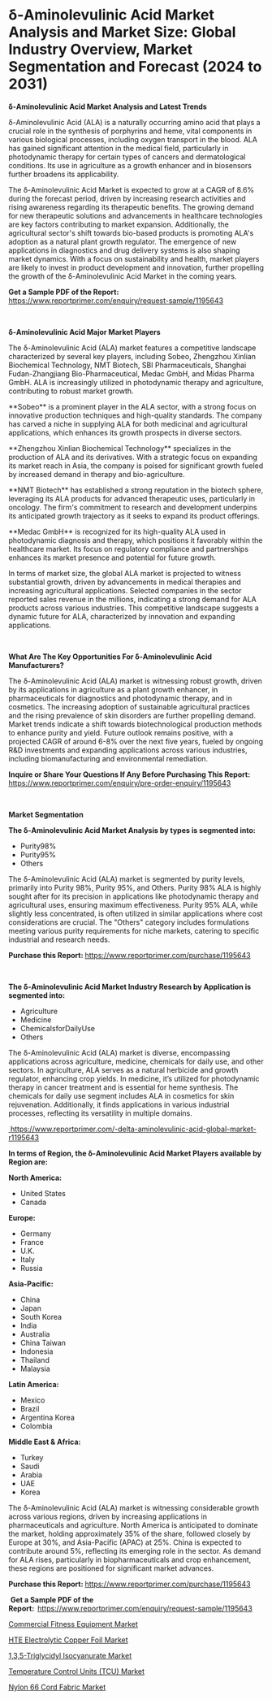 <p><h1>δ-Aminolevulinic Acid Market Analysis and Market Size: Global Industry Overview, Market Segmentation and Forecast (2024 to 2031)</h1></p><p><strong>δ-Aminolevulinic Acid Market Analysis and Latest Trends</strong></p>
<p><p>δ-Aminolevulinic Acid (ALA) is a naturally occurring amino acid that plays a crucial role in the synthesis of porphyrins and heme, vital components in various biological processes, including oxygen transport in the blood. ALA has gained significant attention in the medical field, particularly in photodynamic therapy for certain types of cancers and dermatological conditions. Its use in agriculture as a growth enhancer and in biosensors further broadens its applicability.</p><p>The δ-Aminolevulinic Acid Market is expected to grow at a CAGR of 8.6% during the forecast period, driven by increasing research activities and rising awareness regarding its therapeutic benefits. The growing demand for new therapeutic solutions and advancements in healthcare technologies are key factors contributing to market expansion. Additionally, the agricultural sector's shift towards bio-based products is promoting ALA's adoption as a natural plant growth regulator. The emergence of new applications in diagnostics and drug delivery systems is also shaping market dynamics. With a focus on sustainability and health, market players are likely to invest in product development and innovation, further propelling the growth of the δ-Aminolevulinic Acid Market in the coming years.</p></p>
<p><strong>Get a Sample PDF of the Report:&nbsp;</strong> <a href="https://www.reportprimer.com/enquiry/request-sample/1195643">https://www.reportprimer.com/enquiry/request-sample/1195643</a></p>
<p>&nbsp;</p>
<p><strong>δ-Aminolevulinic Acid Major Market Players</strong></p>
<p><p>The δ-Aminolevulinic Acid (ALA) market features a competitive landscape characterized by several key players, including Sobeo, Zhengzhou Xinlian Biochemical Technology, NMT Biotech, SBI Pharmaceuticals, Shanghai Fudan-Zhangjiang Bio-Pharmaceutical, Medac GmbH, and Midas Pharma GmbH. ALA is increasingly utilized in photodynamic therapy and agriculture, contributing to robust market growth.</p><p>**Sobeo** is a prominent player in the ALA sector, with a strong focus on innovative production techniques and high-quality standards. The company has carved a niche in supplying ALA for both medicinal and agricultural applications, which enhances its growth prospects in diverse sectors.</p><p>**Zhengzhou Xinlian Biochemical Technology** specializes in the production of ALA and its derivatives. With a strategic focus on expanding its market reach in Asia, the company is poised for significant growth fueled by increased demand in therapy and bio-agriculture.</p><p>**NMT Biotech** has established a strong reputation in the biotech sphere, leveraging its ALA products for advanced therapeutic uses, particularly in oncology. The firm's commitment to research and development underpins its anticipated growth trajectory as it seeks to expand its product offerings.</p><p>**Medac GmbH** is recognized for its high-quality ALA used in photodynamic diagnosis and therapy, which positions it favorably within the healthcare market. Its focus on regulatory compliance and partnerships enhances its market presence and potential for future growth.</p><p>In terms of market size, the global ALA market is projected to witness substantial growth, driven by advancements in medical therapies and increasing agricultural applications. Selected companies in the sector reported sales revenue in the millions, indicating a strong demand for ALA products across various industries. This competitive landscape suggests a dynamic future for ALA, characterized by innovation and expanding applications.</p></p>
<p>&nbsp;</p>
<p><strong>What Are The Key Opportunities For δ-Aminolevulinic Acid Manufacturers?</strong></p>
<p><p>The δ-Aminolevulinic Acid (ALA) market is witnessing robust growth, driven by its applications in agriculture as a plant growth enhancer, in pharmaceuticals for diagnostics and photodynamic therapy, and in cosmetics. The increasing adoption of sustainable agricultural practices and the rising prevalence of skin disorders are further propelling demand. Market trends indicate a shift towards biotechnological production methods to enhance purity and yield. Future outlook remains positive, with a projected CAGR of around 6-8% over the next five years, fueled by ongoing R&D investments and expanding applications across various industries, including biomanufacturing and environmental remediation.</p></p>
<p><strong>Inquire or Share Your Questions If Any Before Purchasing This Report:</strong> <a href="https://www.reportprimer.com/enquiry/pre-order-enquiry/1195643">https://www.reportprimer.com/enquiry/pre-order-enquiry/1195643</a></p>
<p>&nbsp;</p>
<p><strong>Market Segmentation</strong></p>
<p><strong>The δ-Aminolevulinic Acid Market Analysis by types is segmented into:</strong></p>
<p><ul><li>Purity98%</li><li>Purity95%</li><li>Others</li></ul></p>
<p><p>The δ-Aminolevulinic Acid (ALA) market is segmented by purity levels, primarily into Purity 98%, Purity 95%, and Others. Purity 98% ALA is highly sought after for its precision in applications like photodynamic therapy and agricultural uses, ensuring maximum effectiveness. Purity 95% ALA, while slightly less concentrated, is often utilized in similar applications where cost considerations are crucial. The "Others" category includes formulations meeting various purity requirements for niche markets, catering to specific industrial and research needs.</p></p>
<p><strong>Purchase this Report:&nbsp;</strong><a href="https://www.reportprimer.com/purchase/1195643">https://www.reportprimer.com/purchase/1195643</a></p>
<p>&nbsp;</p>
<p><strong>The δ-Aminolevulinic Acid Market Industry Research by Application is segmented into:</strong></p>
<p><ul><li>Agriculture</li><li>Medicine</li><li>ChemicalsforDailyUse</li><li>Others</li></ul></p>
<p><p>The δ-Aminolevulinic Acid (ALA) market is diverse, encompassing applications across agriculture, medicine, chemicals for daily use, and other sectors. In agriculture, ALA serves as a natural herbicide and growth regulator, enhancing crop yields. In medicine, it’s utilized for photodynamic therapy in cancer treatment and is essential for heme synthesis. The chemicals for daily use segment includes ALA in cosmetics for skin rejuvenation. Additionally, it finds applications in various industrial processes, reflecting its versatility in multiple domains.</p></p>
<p><a href="https://www.reportprimer.com/-delta-aminolevulinic-acid-global-market-r1195643">&nbsp;https://www.reportprimer.com/-delta-aminolevulinic-acid-global-market-r1195643</a></p>
<p><strong>In terms of Region, the δ-Aminolevulinic Acid Market Players available by Region are:</strong></p>
<p>
    <p> <strong> North America: </strong>
        <ul>
            <li>United States</li>
            <li>Canada</li>
        </ul>
        </p> 
    <p> <strong> Europe: </strong>
        <ul>
            <li>Germany</li>
            <li>France</li>
            <li>U.K.</li>
            <li>Italy</li>
            <li>Russia</li>
        </ul>
        </p> 
    <p> <strong> Asia-Pacific: </strong>
        <ul>
            <li>China</li>
            <li>Japan</li>
            <li>South Korea</li>
            <li>India</li>
            <li>Australia</li>
            <li>China Taiwan</li>
            <li>Indonesia</li>
            <li>Thailand</li>
            <li>Malaysia</li>
        </ul>
        </p> 
    <p> <strong> Latin America: </strong>
        <ul>
            <li>Mexico</li>
            <li>Brazil</li>
            <li>Argentina Korea</li>
            <li>Colombia</li>
        </ul>
        </p> 
    <p> <strong> Middle East & Africa: </strong>
        <ul>
            <li>Turkey</li>
            <li>Saudi</li>
            <li>Arabia</li>
            <li>UAE</li>
            <li>Korea</li>
        </ul>
    </p>
    </p>
<p><p>The δ-Aminolevulinic Acid (ALA) market is witnessing considerable growth across various regions, driven by increasing applications in pharmaceuticals and agriculture. North America is anticipated to dominate the market, holding approximately 35% of the share, followed closely by Europe at 30%, and Asia-Pacific (APAC) at 25%. China is expected to contribute around 5%, reflecting its emerging role in the sector. As demand for ALA rises, particularly in biopharmaceuticals and crop enhancement, these regions are positioned for significant market advances.</p></p>
<p><strong>Purchase this Report: </strong><a href="https://www.reportprimer.com/purchase/1195643">https://www.reportprimer.com/purchase/1195643</a></p>
<p>&nbsp;<strong>Get a Sample PDF of the Report:&nbsp;&nbsp;</strong><a href="https://www.reportprimer.com/enquiry/request-sample/1195643">https://www.reportprimer.com/enquiry/request-sample/1195643</a></p>
<p><strong></strong></p>
<p><p><a href="https://www.linkedin.com/pulse/commercial-fitness-equipment-industry-sector-market-dynamics-k8uue?trackingId=59m6SJKDTYSIPIpyY%2BlkKw%3D%3D">Commercial Fitness Equipment Market</a></p><p><a href="https://issuu.com/reportprime-2/docs/hte-electrolytic-copper-foil-market_41dc62463fa7dd">HTE Electrolytic Copper Foil Market</a></p><p><a href="https://github.com/Krish2023na/Market-Research-Report-List-6/blob/main/135-triglycidyl-isocyanurate-market.md">1,3,5-Triglycidyl Isocyanurate Market</a></p><p><a href="https://medium.com/@deangaylotyrd8909867/how-are-regions-adapting-to-the-temperature-control-units-tcu-market-4102f4ee54c9">Temperature Control Units (TCU) Market</a></p><p><a href="https://issuu.com/reportprime-2/docs/nylon-66-cord-fabric-market-size-20_c6dbf560cff93d">Nylon 66 Cord Fabric Market</a></p></p>